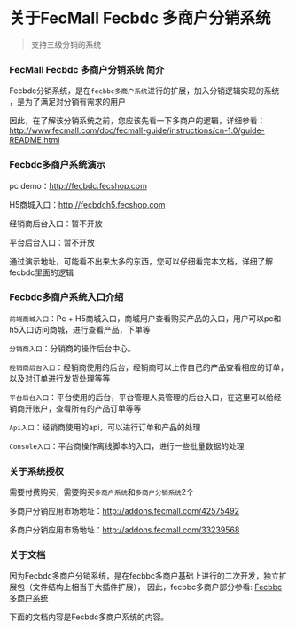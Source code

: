 关于FecMall Fecbdc 多商户分销系统
====================

> 支持三级分销的系统


### FecMall Fecbdc 多商户分销系统 简介

Fecbdc分销系统，是在`fecbbc多商户系统`进行的扩展，加入分销逻辑实现的系统
，是为了满足对分销有需求的用户

因此，在了解该分销系统之前，您应该先看一下多商户的逻辑，详细参看：http://www.fecmall.com/doc/fecmall-guide/instructions/cn-1.0/guide-README.html


### Fecbdc多商户系统演示

pc demo：http://fecbdc.fecshop.com


H5商城入口：http://fecbdch5.fecshop.com

经销商后台入口：暂不开放

平台后台入口：暂不开放

通过演示地址，可能看不出来太多的东西，您可以仔细看完本文档，详细了解fecbdc里面的逻辑


### Fecbdc多商户系统入口介绍

`前端商城入口`：Pc + H5商城入口，商城用户查看购买产品的入口，用户可以pc和h5入口访问商城，进行查看产品，下单等

`分销商入口`：分销商的操作后台中心。

`经销商后台入口`：经销商使用的后台，经销商可以上传自己的产品查看相应的订单，以及对订单进行发货处理等等

`平台后台入口`：平台使用的后台，平台管理人员管理的后台入口，在这里可以给经销商开账户，查看所有的产品订单等等

`Api入口`：经销商使用的api，可以进行订单和产品的处理

`Console入口`：平台商操作离线脚本的入口，进行一些批量数据的处理




### 关于系统授权


需要付费购买，需要购买`多商户系统`和`多商户分销系统`2个

多商户分销应用市场地址：http://addons.fecmall.com/42575492

多商户分销应用市场地址：http://addons.fecmall.com/33239568




### 关于文档


因为Fecbdc多商户分销系统，是在fecbbc多商户基础上进行的二次开发，独立扩展包（文件结构上相当于大插件扩展），
因此，fecbbc多商户部分参看: [Fecbbc多商户系统](http://www.fecmall.com/doc/fecmall-guide/instructions/cn-1.0/guide-README.html)

下面的文档内容是Fecbdc多商户系统的内容。


































